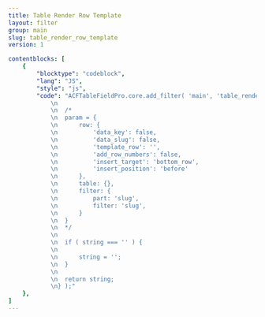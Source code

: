 ```yaml
---
title: Table Render Row Template
layout: filter
group: main
slug: table_render_row_template
version: 1

contentblocks: [
	{
		"blocktype": "codeblock",
		"lang": "JS",
		"style": "js",
		"code": "ACFTableFieldPro.core.add_filter( 'main', 'table_render_row_template', function( string, param ) {
			\n
			\n	/*
			\n	param = {
			\n		row: {
			\n			'data_key': false,
			\n			'data_slug': false,
			\n			'template_row': '',
			\n			'add_row_numbers': false,
			\n			'insert_target': 'bottom_row',
			\n			'insert_position': 'before'
			\n		},
			\n		table: {},
			\n		filter: {
			\n			part: 'slug',
			\n			filter: 'slug',
			\n		}
			\n	}
			\n	*/
			\n
			\n	if ( string === '' ) {
			\n
			\n		string = '';
			\n	}
			\n
			\n	return string;
			\n} );"
	},
]
---
```

